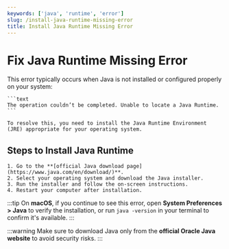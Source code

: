 ```yaml
---
keywords: ['java', 'runtime', 'error']
slug: /install-java-runtime-missing-error
title: Install Java Runtime Missing Error
---
```


# Fix Java Runtime Missing Error

This error typically occurs when Java is not installed or configured properly on your system:

    ```text
    The operation couldn’t be completed. Unable to locate a Java Runtime.
    ```

    To resolve this, you need to install the Java Runtime Environment (JRE) appropriate for your operating system.

## Steps to Install Java Runtime

    1. Go to the **[official Java download page](https://www.java.com/en/download/)**.
    2. Select your operating system and download the Java installer.
    3. Run the installer and follow the on-screen instructions.
    4. Restart your computer after installation.

:::tip
On **macOS**, if you continue to see this error, open **System Preferences > Java** to verify the installation, or run `java -version` in your terminal to confirm it's available.
:::

:::warning
Make sure to download Java only from the **official Oracle Java website** to avoid security risks.
:::